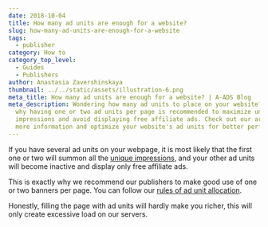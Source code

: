 ```yaml
---
date: 2018-10-04
title: How many ad units are enough for a website?
slug: how-many-ad-units-are-enough-for-a-website
tags:
  - publisher
category: How to
category_top_level:
  - Guides
  - Publishers
author: Anastasia Zavershinskaya
thumbnail: ../../static/assets/illustration-6.png
meta_title: How many ad units are enough for a website? | A-ADS Blog
meta_description: Wondering how many ad units to place on your website? Learn
  why having one or two ad units per page is recommended to maximize unique
  impressions and avoid displaying free affiliate ads. Check out our article for
  more information and optimize your website's ad units for better performance.
---
```

If you have several ad units on your webpage, it is most likely that the first one or two will summon all the [unique impressions](https://a-ads.com/blog/counting-unique-impressions/), and your other ad units will become inactive and display only free affiliate ads.

This is exactly why we recommend our publishers to make good use of one or two banners per page. You can follow our [rules of ad unit allocation](https://a-ads.com/blog/how-to-place-an-ad-unit-code-correctly/). 

Honestly, filling the page with ad units will hardly make you richer, this will only create excessive load on our servers.